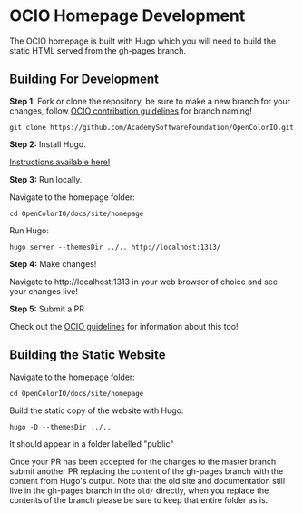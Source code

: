 # OCIO Homepage Development

The OCIO homepage is built with Hugo which you will need to build the static HTML served from the gh-pages branch.

## Building For Development

**Step 1:** Fork or clone the repository, be sure to make a new branch for your changes, follow [OCIO contribution guidelines](https://github.com/AcademySoftwareFoundation/OpenColorIO/blob/master/CONTRIBUTING.md) for branch naming!

```shell
git clone https://github.com/AcademySoftwareFoundation/OpenColorIO.git
```

**Step 2:** Install Hugo.

[Instructions available here!](https://gohugo.io/getting-started/installing)

**Step 3:** Run locally.

Navigate to the homepage folder:

```shell
cd OpenColorIO/docs/site/homepage
```

Run Hugo:

```shell
hugo server --themesDir ../.. http://localhost:1313/
```

**Step 4:** Make changes!

Navigate to http://localhost:1313 in your web browser of choice and see your changes live!

**Step 5:** Submit a PR

Check out the [OCIO guidelines](https://github.com/AcademySoftwareFoundation/OpenColorIO/blob/master/CONTRIBUTING.md) for information about this too!

## Building the Static Website

Navigate to the homepage folder:

```shell
cd OpenColorIO/docs/site/homepage
```

Build the static copy of the website with Hugo:

```shell
hugo -D --themesDir ../..
```

It should appear in a folder labelled "public"

Once your PR has been accepted for the changes to the master branch submit another PR replacing the content of the gh-pages branch with the content from Hugo's output.  Note that the old site and documentation still live in the gh-pages branch in the `old/` directly, when you replace the contents of the branch please be sure to keep that entire folder as is.